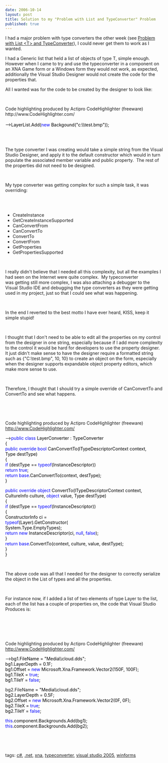 ```yaml
---
date: 2006-10-14
layout: post
title: Solution to my "Problem with List and TypeConverter" Problem
published: true
---
```

<p>I had a major problem with type converters the other week (see <a href="http://www.kinlan.co.uk/2006/09/problem-with-list-and-typeconverter.html#top" title="Problem with List T and TypeConverter">Problem with List &lt;T&gt; and TypeConverter</a>), I could never get them to work as I wanted. </p> <p>I had a Generic list that held a list of objects of type T, simple enough.  However when I came to try and use the typeconverter in a component on an XNA Game form or a Windows form they would not work, as expected, additionally the Visual Studio Designer would not create the code for the properties that.</p> <p>All I wanted was for the code to be created by the designer to look like:</p> <p></p> <div class="wlWriterSmartContent" style="padding-right: 0px; display: inline; padding-left: 0px; float: none; padding-bottom: 0px; margin: 0px; padding-top: 0px;">
<div class="CodeRay">
  <div class="code"><pre></pre></div>
</div>

<div>
<br />Code highlighting produced by Actipro CodeHighlighter (freeware)<br />http://www.CodeHighlighter.com/<br /><br />--><span style="color: #000000;">LayerList.Add(</span><span style="color: #0000FF;">new</span><span style="color: #000000;"> Backgound(</span><span style="color: #000000;">"</span><span style="color: #000000;">c:\\test.bmp</span><span style="color: #000000;">"</span><span style="color: #000000;">));</span>
</div>
</div><br /><p></p><br /><p>The type converter I was creating would take a simple string from the Visual Studio Designer, and apply it to the default constructor which would in turn populate the associated member variable and public property.  The rest of the properties did not need to be designed. </p><br /><p>My type converter was getting complex for such a simple task, it was overriding:</p><br /><ul>
<br /><li>CreateInstance <br />
</li>
<li>GetCreateInstanceSupported <br />
</li>
<li>CanConvertFrom <br />
</li>
<li>CanConvertTo <br />
</li>
<li>ConvertTo <br />
</li>
<li>ConvertFrom <br />
</li>
<li>GetProperties <br />
</li>
<li>GetPropertiesSupported</li>
</ul><br /><p>I really didn't believe that I needed all this complexity, but all the examples I had seen on the Internet were quite complex.  My typeconverter was getting still more complex, I was also attaching a debugger to the Visual Studio IDE and debugging the type converters as they were getting used in my project, just so that I could see what was happening.</p><br /><p>In the end I reverted to the best motto I have ever heard, KISS, keep it simple stupid! </p><br /><p>I thought that I don't need to be able to edit all the properties on my control from the designer in one string, especially because if I add more complexity to the control it would be hard for developers to use the property designer.  It just didn't make sense to have the designer require a formatted string such as {"C:\test.bmp", 10, 10} to create an object on the form, especially when the designer supports expandable object property editors, which make more sense to use.</p><br /><p>Therefore, I thought that I should try a simple override of CanConvertTo and ConvertTo and see what happens.</p><br /><div class="wlWriterSmartContent" style="padding-right: 0px; display: inline; padding-left: 0px; float: none; padding-bottom: 0px; margin: 0px; padding-top: 0px;">
<div class="CodeRay">
  <div class="code"><pre></pre></div>
</div>

<div>
<br />Code highlighting produced by Actipro CodeHighlighter (freeware)<br /><a href="http://www.CodeHighlighter.com/">http://www.CodeHighlighter.com/</a><p />--><span style="color: #0000FF;">public</span><span style="color: #000000;"> </span><span style="color: #0000FF;">class</span><span style="color: #000000;"> LayerConverter : TypeConverter<br />{<br />  </span><span style="color: #0000FF;">public</span><span style="color: #000000;"> </span><span style="color: #0000FF;">override</span><span style="color: #000000;"> </span><span style="color: #0000FF;">bool</span><span style="color: #000000;"> CanConvertTo(ITypeDescriptorContext context, <br />  Type destType)<br /> {<br />    </span><span style="color: #0000FF;">if</span><span style="color: #000000;"> (destType </span><span style="color: #000000;">==</span><span style="color: #000000;"> </span><span style="color: #0000FF;">typeof</span><span style="color: #000000;">(InstanceDescriptor))<br />    </span><span style="color: #0000FF;">return</span><span style="color: #000000;"> </span><span style="color: #0000FF;">true</span><span style="color: #000000;">;<br />  </span><span style="color: #0000FF;">return</span><span style="color: #000000;"> </span><span style="color: #0000FF;">base</span><span style="color: #000000;">.CanConvertTo(context, destType);<br /> }<p /> </span><span style="color: #0000FF;">public</span><span style="color: #000000;"> </span><span style="color: #0000FF;">override</span><span style="color: #000000;"> </span><span style="color: #0000FF;">object</span><span style="color: #000000;"> ConvertTo(ITypeDescriptorContext context,<br />  CultureInfo culture, </span><span style="color: #0000FF;">object</span><span style="color: #000000;"> value, Type destType)<br /> {<br />  </span><span style="color: #0000FF;">if</span><span style="color: #000000;"> (destType </span><span style="color: #000000;">==</span><span style="color: #000000;"> </span><span style="color: #0000FF;">typeof</span><span style="color: #000000;">(InstanceDescriptor))<br />  {<br />   ConstructorInfo ci </span><span style="color: #000000;">=</span><span style="color: #000000;"><br />    </span><span style="color: #0000FF;">typeof</span><span style="color: #000000;">(Layer).GetConstructor(<br />     System.Type.EmptyTypes);<br />   </span><span style="color: #0000FF;">return</span><span style="color: #000000;"> </span><span style="color: #0000FF;">new</span><span style="color: #000000;"> InstanceDescriptor(ci, </span><span style="color: #0000FF;">null</span><span style="color: #000000;">, </span><span style="color: #0000FF;">false</span><span style="color: #000000;">);<br />  }<br />  </span><span style="color: #0000FF;">return</span><span style="color: #000000;"> </span><span style="color: #0000FF;">base</span><span style="color: #000000;">.ConvertTo(context, culture, value, destType);<br /> }<br />}</span>
</div>
</div><br /><p>The above code was all that I needed for the designer to correctly serialize the object in the List of types and all the properties.</p><br /><p>For instance now, if I added a list of two elements of type Layer to the list, each of the list has a couple of properties on, the code that Visual Studio Produces is:</p><br /><p></p><br /><div class="wlWriterSmartContent" style="padding-right: 0px; display: inline; padding-left: 0px; float: none; padding-bottom: 0px; margin: 0px; padding-top: 0px;">
<p />

<div>
<br />Code highlighting produced by Actipro CodeHighlighter (freeware)<br /><a href="http://www.CodeHighlighter.com/">http://www.CodeHighlighter.com/</a><p />--><span style="color: #000000;">bg1.FileName </span><span style="color: #000000;">=</span><span style="color: #000000;"> </span><span style="color: #000000;">"</span><span style="color: #000000;">Media\\cloud.dds</span><span style="color: #000000;">"</span><span style="color: #000000;">;<br />bg1.LayerDepth </span><span style="color: #000000;">=</span><span style="color: #000000;"> </span><span style="color: #000000;">0.1F</span><span style="color: #000000;">;<br />bg1.Offset </span><span style="color: #000000;">=</span><span style="color: #000000;"> </span><span style="color: #0000FF;">new</span><span style="color: #000000;"> Microsoft.Xna.Framework.Vector2(150F, 100F);<br />bg1.TileX </span><span style="color: #000000;">=</span><span style="color: #000000;"> </span><span style="color: #0000FF;">true</span><span style="color: #000000;">;<br />bg1.TileY </span><span style="color: #000000;">=</span><span style="color: #000000;"> </span><span style="color: #0000FF;">false</span><span style="color: #000000;">;<p />bg2.FileName </span><span style="color: #000000;">=</span><span style="color: #000000;"> </span><span style="color: #000000;">"</span><span style="color: #000000;">Media\\cloud.dds</span><span style="color: #000000;">"</span><span style="color: #000000;">;<br />bg2.LayerDepth </span><span style="color: #000000;">=</span><span style="color: #000000;"> </span><span style="color: #000000;">0.5F</span><span style="color: #000000;">;<br />bg2.Offset </span><span style="color: #000000;">=</span><span style="color: #000000;"> </span><span style="color: #0000FF;">new</span><span style="color: #000000;"> Microsoft.Xna.Framework.Vector2(0F, 0F);<br />bg2.TileX </span><span style="color: #000000;">=</span><span style="color: #000000;"> </span><span style="color: #0000FF;">true</span><span style="color: #000000;">;<br />bg2.TileY </span><span style="color: #000000;">=</span><span style="color: #000000;"> </span><span style="color: #0000FF;">false</span><span style="color: #000000;">;<p /></span><span style="color: #0000FF;">this</span><span style="color: #000000;">.component.Backgrounds.Add(bg1);<br /></span><span style="color: #0000FF;">this</span><span style="color: #000000;">.component.Backgrounds.Add(bg2);</span>
</div>
</div><br /><p></p><br /><p>tags: <a href="http://www.kinlan.co.uk/tag/c#" rel="tag">c#</a>, <a href="http://www.kinlan.co.uk/tag/.net" rel="tag">.net</a>, <a href="http://www.kinlan.co.uk/tag/xna" rel="tag">xna</a>, <a href="http://www.kinlan.co.uk/tag/typeconverter" rel="tag">typeconverter</a>, <a href="http://www.kinlan.co.uk/tag/visual+studio+2005" rel="tag">visual studio 2005</a>, <a href="http://www.kinlan.co.uk/tag/winforms" rel="tag">winforms</a></p><div class="blogger-post-footer"><img class="posterous_download_image" src="https://blogger.googleusercontent.com/tracker/8109338-116083475767423847?l=www.kinlan.co.uk%2Findex.html" height="1" alt="" width="1" /></div>


